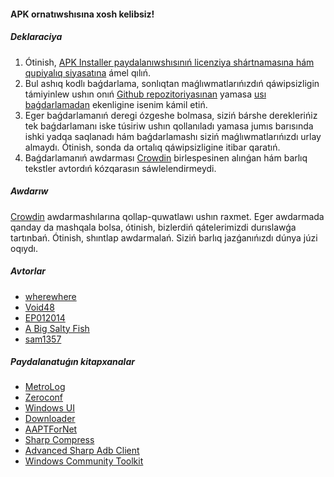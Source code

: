 #### APK ornatıwshısına xosh kelibsiz!

##### Deklaraciya
1. Ótinish, [APK Installer paydalanıwshısınıń licenziya shártnamasına hám qupiyalıq siyasatına](https://github.com/Paving-Base/APK-Installer/blob/main/Privacy.md) ámel qılıń.
2. Bul ashıq kodlı baǵdarlama, sonlıqtan maǵlıwmatlarıńızdıń qáwipsizligin támiyinlew ushın onıń [Github repozitoriyasınan](https://github.com/Paving-Base/APK-Installer) yamasa [usı baǵdarlamadan](https://apps.microsoft.com/store/detail/9P2JFQ43FPPG) ekenligine isenim kámil etiń.
3. Eger baǵdarlamanıń deregi ózgeshe bolmasa, siziń bárshe dereklerińiz tek baǵdarlamanı iske túsiriw ushın qollanıladı yamasa jumıs barısında ishki yadqa saqlanadı hám baǵdarlamashı siziń maǵlıwmatlarıńızdı urlay almaydı. Ótinish, sonda da ortalıq qáwipsizligine itibar qaratıń.
4. Baǵdarlamanıń awdarması [Crowdin](https://crowdin.com/project/APKInstaller "Crowdin") birlespesinen alınǵan hám barlıq tekstler avtordıń kózqarasın sáwlelendirmeydi.

##### Awdarıw
[Crowdin](https://crowdin.com/project/APKInstaller "Crowdin") awdarmashılarına qollap-quwatlawı ushın raxmet. Eger awdarmada qanday da mashqala bolsa, ótinish, bizlerdiń qátelerimizdi durıslawǵa tartınbań. Ótinish, shıntlap awdarmalań. Siziń barlıq jazǵanıńızdı dúnya júzi oqıydı.

##### Avtorlar
- [wherewhere](https://github.com/wherewhere)
- [Void48](https://github.com/Void48)
- [EP012014](https://github.com/EP012014)
- [A Big Salty Fish](https://github.com/bigsaltyfishes)
- [sam1357](https://github.com/sam1357)

##### Paydalanatuǵın kitapxanalar
- [MetroLog](https://github.com/roubachof/MetroLog "MetroLog")
- [Zeroconf](https://github.com/novotnyllc/Zeroconf "Zeroconf")
- [Windows UI](https://github.com/microsoft/microsoft-ui-xaml "Windows UI")
- [Downloader](https://github.com/bezzad/Downloader "Downloader")
- [AAPTForNet](https://github.com/canheo136/QuickLook.Plugin.ApkViewer "AAPTForNet")
- [Sharp Compress](https://github.com/adamhathcock/sharpcompress "Sharp Compress")
- [Advanced Sharp Adb Client](https://github.com/yungd1plomat/AdvancedSharpAdbClient "Advanced Sharp Adb Client")
- [Windows Community Toolkit](https://github.com/CommunityToolkit/WindowsCommunityToolkit "Windows Community Toolkit")